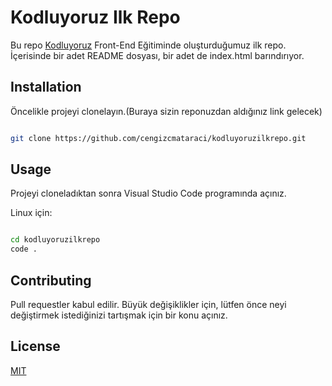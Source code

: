 # Kodluyoruz Ilk Repo

Bu repo [Kodluyoruz](https://www.kodluyoruz.org/) Front-End Eğitiminde oluşturduğumuz ilk repo. İçerisinde bir adet README dosyası, bir adet de index.html barındırıyor.

## Installation 

Öncelikle projeyi clonelayın.(Buraya sizin reponuzdan aldığınız link gelecek)

```sh

git clone https://github.com/cengizcmataraci/kodluyoruzilkrepo.git

```

## Usage

Projeyi cloneladıktan sonra Visual Studio Code programında açınız.

Linux için:

```sh

cd kodluyoruzilkrepo
code .

```

## Contributing

Pull requestler kabul edilir. Büyük değişiklikler için, lütfen önce neyi değiştirmek istediğinizi tartışmak için bir konu açınız.

## License

[MIT](https://choosealicense.com/licenses/mit/)
